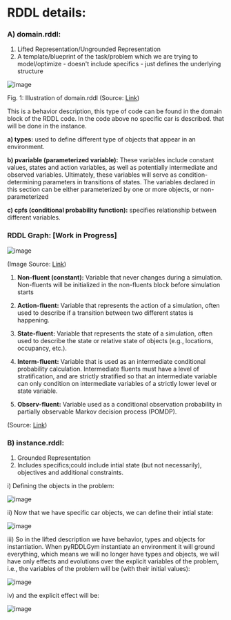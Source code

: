 
# RDDL details:

### A) domain.rddl:
  1.  Lifted Representation/Ungrounded Representation
  2.  A template/blueprint of the task/problem which we are trying to model/optimize - doesn't include specifics - just defines the underlying structure
   

![image](https://user-images.githubusercontent.com/129742046/232253763-e7a87679-2796-4a95-b909-97a35cc9a7f6.png)

Fig. 1: Illustration of domain.rddl (Source: [Link](https://ataitler.github.io/IPPC2023/infrastructure.html))

This is a behavior description, this type of code can be found in the domain block of the RDDL code. In the code above no specific car is described. that will be done in the instance.


**a) types:** used to define different type of objects that appear in an environment.

**b) pvariable (parameterized variable):** These variables include constant values, states and action variables, as well as potentially intermediate and observed variables. Ultimately, these variables will serve as condition-determining parameters in transitions of states. The variables declared in this section can be either parameterized by one or more objects, or non-parameterized

**c) cpfs (conditional probability function):** specifies relationship between different variables.


### RDDL Graph: [Work in Progress]

![image](https://user-images.githubusercontent.com/129742046/232253581-a46eecbf-3e7f-4958-9fce-587c258b971b.png)

(Image Source: [Link](https://github.com/ataitler/pyRDDLGym/blob/main/docs/rddlgraph.png))


 1. **Non-fluent (constant):** Variable that never changes during a simulation. Non-fluents will be initialized in the non-fluents block before simulation starts
    
 2. **Action-fluent:** Variable that represents the action of a simulation, often used to describe if a transition between two different states is happening.
    
 3. **State-fluent:** Variable that represents the state of a simulation, often used to describe the state or relative state of objects (e.g., locations, occupancy, etc.).
    
 4. **Interm-fluent:** Variable that is used as an intermediate conditional probability calculation. Intermediate fluents must have a level of stratification, and are strictly stratified so that an intermediate variable can only condition on intermediate variables of a strictly lower level or state variable.

 6. **Observ-fluent:** Variable used as a conditional observation probability in partially observable Markov decision process (POMDP).
    
(Source: [Link](https://github.com/ataitler/pyRDDLGym/blob/main/docs/rddl.rst))    
    
### B) instance.rddl:
 1. Grounded Representation
 2. Includes specifics;could include intial state (but not necessarily), objectives and additional constraints. 
    
    
i) Defining the objects in the problem: 

![image](https://user-images.githubusercontent.com/129742046/232256799-94255e80-3384-4f65-9dda-b7aa54dda466.png)


ii) Now that we have specific car objects, we can define their intial state:

![image](https://user-images.githubusercontent.com/129742046/232256845-08d0f2a0-3e6c-46fe-a683-2ee07aae6d06.png)

iii) So in the lifted description we have behavior, types and objects for instantiation. When pyRDDLGym instantiate an environment it will ground everything, which means we will no longer have types and objects, we will have only effects and evolutions over the explicit variables of the problem, i.e., the variables of the problem will be (with their initial values):

![image](https://user-images.githubusercontent.com/129742046/232256896-1d7e9437-9b89-4919-bd67-fa2bf8952101.png)

iv) and the explicit effect will be:

![image](https://user-images.githubusercontent.com/129742046/232257008-cd83534c-acfd-4eb5-b72e-a6060d639fd4.png)
